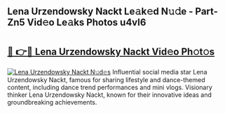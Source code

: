 ## Lena Urzendowsky Nackt Le𝚊k𝚎d N𝚞𝚍e - Part-Zn5 Vid𝚎o Le𝚊ks Photos u4vI6

# <h2><a href="http://fb85r6.evod.top/?m=Lena+Urzendowsky+Nackt">🔗 👉🔴 Lena Urzendowsky Nackt Vid𝚎o Ph𝚘t𝚘s</a></h2>

[![Lena Urzendowsky Nackt N𝚞d𝚎s](https://i.imgur.com/8V9OHl7.gif)](http://fb85r6.evod.top/?m=Lena+Urzendowsky+Nackt)
Influential social media star Lena Urzendowsky Nackt, famous for sharing lifestyle and dance-themed content, including dance trend performances and mini vlogs. Visionary thinker Lena Urzendowsky Nackt, known for their innovative ideas and groundbreaking achievements. 
